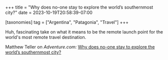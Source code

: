 +++
title = "Why does no-one stay to explore the world’s southernmost city?"
date = 2023-10-19T20:58:39-07:00

[taxonomies]
tag = ["Argentina", "Patagonia", "Travel"]
+++

Huh, fascinating take on what it means to be the remote launch point for the world's most remote travel destination.

<!-- more -->

Matthew Teller on _Adventure.com:_ [Why does no-one stay to explore the world’s southernmost city?](https://adventure.com/ushuaia-patagonia-argentina/)
